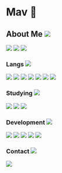 # Mav 👀

## About Me <img src="https://img.shields.io/badge/%20-🤖-000000?style=flat-square&logo=robot&logoColor=white">
<div>
  <img src="https://img.shields.io/badge/Desenvolvedora_Full_Stack-000000?style=for-the-badge&logo=dev.to&logoColor=white">
  <img src="https://img.shields.io/badge/Programadora_Backend-000000?style=for-the-badge&logo=serverless&logoColor=white">
  <img src="https://img.shields.io/badge/Estudante_de_Programação-000000?style=for-the-badge&logo=academia&logoColor=white">
</div>

### Langs <img src="https://img.shields.io/badge/%20-💻-000000?style=flat-square&logo=code&logoColor=white">

<div>
  <img src="https://img.shields.io/badge/Python-000000?style=for-the-badge&logo=python&logoColor=white">
  <img src="https://img.shields.io/badge/JavaScript-000000?style=for-the-badge&logo=javascript&logoColor=white">
  <img src="https://img.shields.io/badge/TypeScript-000000?style=for-the-badge&logo=typescript&logoColor=white">
  <img src="https://img.shields.io/badge/Lua-000000?style=for-the-badge&logo=lua&logoColor=white">
  <img src="https://img.shields.io/badge/julia-000000?style=for-the-badge&logo=julia&logoColor=white">
  <img src="https://img.shields.io/badge/assembly-000000?style=for-the-badge&logo=asm&logoColor=white">
  <img src="https://img.shields.io/badge/ruby-000000?style=for-the-badge&logo=ruby&logoColor=white">
</div>

### Studying <img src="https://img.shields.io/badge/%20-📚-000000?style=flat-square&logo=book&logoColor=white">

<div>
  <img src="https://img.shields.io/badge/Rust-000000?style=for-the-badge&logo=rust&logoColor=white">
  <img src="https://img.shields.io/badge/C%2B%2B-000000?style=for-the-badge&logo=c%2B%2B&logoColor=white">
  <img src="https://img.shields.io/badge/C%23-000000?style=for-the-badge&logo=c-sharp&logoColor=white">
</div>

### Development <img src="https://img.shields.io/badge/%20-💡-000000?style=flat-square&logo=idea&logoColor=white">

<div>
  <img src="https://img.shields.io/badge/API-000000?style=for-the-badge&logo=fastapi&logoColor=white">
  <img src="https://img.shields.io/badge/Discord_Bots-000000?style=for-the-badge&logo=discord&logoColor=white">
  <img src="https://img.shields.io/badge/Telegram_Bots-000000?style=for-the-badge&logo=telegram&logoColor=white">
  <img src="https://img.shields.io/badge/Full_Stack-000000?style=for-the-badge&logo=stack-overflow&logoColor=white">
  <img src="https://img.shields.io/badge/tools-000000?style=for-the-badge&logo=termux&logoColor=white">
</div>

### Contact <img src="https://img.shields.io/badge/%20-📬-000000?style=flat-square&logo=mail&logoColor=white">

<div>
  <a href="https://discord.com/users/681005755520122909">
    <img src="https://img.shields.io/badge/Discord-000000?style=for-the-badge&logo=discord&logoColor=white">
 <a href="https://www.instagram.com/piordevdomundo/"
   <img src="https://img.shields.io/badge/Instagram-000000?style=for-the-badge&logo=instagram&logoColor=white">
  </a>
</div>
